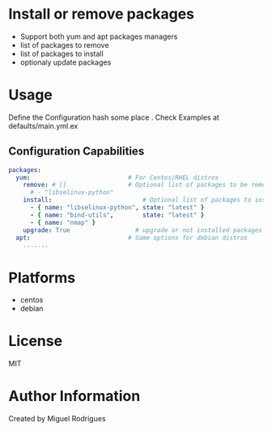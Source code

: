 # Install or remove packages

* Support both yum and apt packages managers
* list of packages to remove
* list of packages to install
* optionaly update packages

# Usage

Define the Configuration hash some place . Check Examples at defaults/main.yml.ex

## Configuration Capabilities

```yaml
packages:
  yum:                           # For Centos/RHEL distros
    remove: # []                 # Optional list of packages to be removed
      # - "libselinux-python"
    install:                         # Optional list of packages to install
      - { name: "libselinux-python", state: "latest" }
      - { name: "bind-utils",        state: "latest" }
      - { name: "nmap" }
    upgrade: True                  # upgrade or not installed packages
  apt:                           # Same options for debian distros
    .......

```

# Platforms
* centos
* debian

# License

MIT

# Author Information

Created by Miguel Rodrigues
